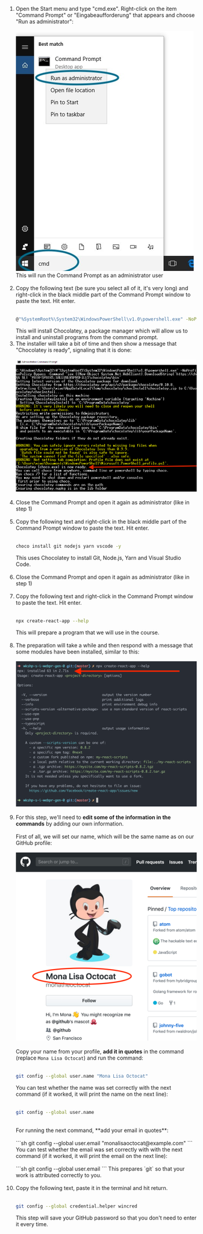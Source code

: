 1. Open the Start menu and type "cmd.exe". Right-click on the item "Command Prompt" or "Eingabeaufforderung" that appears and choose "Run as administrator":<br>
   <br>
   <img src="./windows-1-run-cmd-as-admin.jpg">
   <br>This will run the Command Prompt as an administrator user<br><br>
2. Copy the following text (be sure you select all of it, it's very long) and right-click in the black middle part of the Command Prompt window to paste the text. Hit enter.<br><br>
   ```sh
   @"%SystemRoot%\System32\WindowsPowerShell\v1.0\powershell.exe" -NoProfile -InputFormat None -ExecutionPolicy Bypass -Command "iex ((New-Object System.Net.WebClient).DownloadString('https://chocolatey.org/install.ps1'))" && SET "PATH=%PATH%;%ALLUSERSPROFILE%\chocolatey\bin"
   ```
   This will install Chocolatey, a package manager which will allow us to install and uninstall programs from the command prompt.
   <br>
3. The installer will take a bit of time and then show a message that "Chocolatey is ready", signaling that it is done:<br><br>
   <img src="./windows-2-chocolatey-installed.png"><br><br>
4. Close the Command Prompt and open it again as administrator (like in step 1)<br><br>
5. Copy the following text and right-click in the black middle part of the Command Prompt window to paste the text. Hit enter.<br><br>
   ```sh
   choco install git nodejs yarn vscode -y
   ```
   This uses Chocolatey to install Git, Node.js, Yarn and Visual Studio Code.<br><br>
6. Close the Command Prompt and open it again as administrator (like in step 1)<br><br>
7. Copy the following text and right-click in the Command Prompt window to paste the text. Hit enter.<br><br>
   ```sh
   npx create-react-app --help
   ```
   This will prepare a program that we will use in the course.<br><br>
8. The preparation will take a while and then respond with a message that some modules have been installed, similar to this:<br><br>
   <img src="./general-1-cra-installed.png"><br><br>
9. For this step, we'll need to **edit some of the information in the commands** by adding our own information.<br><br>
   First of all, we will set our name, which will be the same name as on our GitHub profile:<br><br>
   <img src="./general-2-github-name.png"><br><br>
   Copy your name from your profile, **add it in quotes** in the command (replace `Mona Lisa Octocat`) and run the command:<br><br>
   ```sh
   git config --global user.name "Mona Lisa Octocat"
   ```
   You can test whether the name was set correctly with the next command (if it worked, it will print the name on the next line):<br><br>
   ```sh
   git config --global user.name
   ```
   <br>
   For running the next command, **add your email in quotes**:<br><br>
   ```sh
   git config --global user.email "monalisaoctocat@example.com"
   ```
   You can test whether the email was set correctly with with the next command (if it worked, it will print the email on the next line):<br><br>
   ```sh
   git config --global user.email
   ```
   This prepares `git` so that your work is attributed correctly to you.<br><br>
10. Copy the following text, paste it in the terminal and hit return.<br><br>
    ```sh
    git config --global credential.helper wincred
    ```
    This step will save your GitHub password so that you don't need to enter it every time.<br><br>
